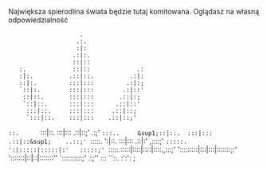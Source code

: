 Największa spierodlina świata będzie tutaj komitowana.
Oglądasz na własną odpowiedzialność

                        .
                       .:.
                       :|:
                      .:|:.
                      ::|::
       :.             ::|::             .:
       :|:.          .::|::.          .:|:
       ::|:.         :::|:::         .:|:;
       `::|:.        :::|:::        .:|::'
        ::|::.       :::|:::       .::|:;
        `::|::.      :::|:::      .::|::'
         :::|::.     :::|:::     .::|::;
         `:::|::.    :::|:::    .::|::;'
`::.      `:::|::.   :::|:::   .::|::;'      .:;'
 `:::..     &sup1;::|::.  :::|:::  .::|::&sup1;    ..::;'
   `:::::.    ':|::. :::|::: .::|:'   ,::::;'
     `:::::.    ':|:::::|:::::|:'   :::::;'
       `:::::.:::::|::::|::::|::::.,:::;'
          ':::::::::|:::|:::|:::::::;:'
             ':::::::|::|::|:::::::''
                  `::::::::::;'
                 .:;'' ::: ``::.
                      :':':
                        ; 
